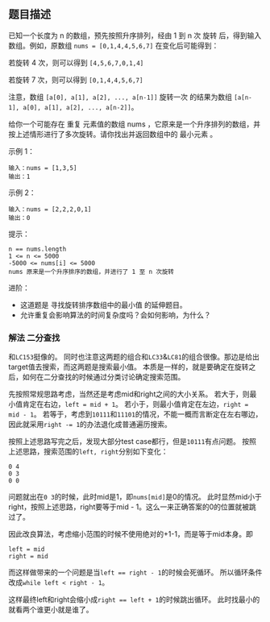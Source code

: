## 题目描述
已知一个长度为 n 的数组，预先按照升序排列，经由 1 到 n 次 旋转 后，得到输入数组。例如，原数组 `nums = [0,1,4,4,5,6,7]` 在变化后可能得到：

若旋转 4 次，则可以得到 `[4,5,6,7,0,1,4]`

若旋转 7 次，则可以得到 `[0,1,4,4,5,6,7]`

注意，数组 `[a[0], a[1], a[2], ..., a[n-1]]` 旋转一次 的结果为数组 `[a[n-1], a[0], a[1], a[2], ..., a[n-2]]`。

给你一个可能存在 重复 元素值的数组 nums ，它原来是一个升序排列的数组，并按上述情形进行了多次旋转。请你找出并返回数组中的 最小元素 。

示例 1：
```
输入：nums = [1,3,5]
输出：1
```
示例 2：
```
输入：nums = [2,2,2,0,1]
输出：0
```

提示：
```
n == nums.length
1 <= n <= 5000
-5000 <= nums[i] <= 5000
nums 原来是一个升序排序的数组，并进行了 1 至 n 次旋转
```

进阶：
- 这道题是 寻找旋转排序数组中的最小值 的延伸题目。
- 允许重复会影响算法的时间复杂度吗？会如何影响，为什么？

### 解法 二分查找
和`LC153`挺像的。
同时也注意这两题的组合和`LC33`&`LC81`的组合很像。那边是给出target值去搜索，而这两题是搜索最小值。
本质是一样的，就是要确定在旋转之后，如何在二分查找的时候通过分类讨论确定搜索范围。

先按照常规思路考虑，当然还是考虑mid和right之间的大小关系。
若大于，则最小值肯定在右边，`left = mid + 1`。
若小于，则最小值肯定在左边，`right = mid - 1`。
若等于，考虑到`10111`和`11101`的情况，不能一概而言断定在左右哪边，因此就采用`right -= 1`的办法退化成普通遍历搜索。

按照上述思路写完之后，发现大部分test case都行，但是`10111`有点问题。
按照上述思路，搜索范围的`left, right`分别如下变化：
```text
0 4
0 3
0 0
```
问题就出在`0 3`的时候，此时mid是1，即`nums[mid]`是0的情况。
此时显然mid小于right，按照上述思路，right要等于mid - 1。这么一来正确答案的0的位置就被跳过了。

因此改良算法，考虑缩小范围的时候不使用绝对的+1-1，而是等于mid本身。即
```text
left = mid
right = mid
```
而这样做带来的一个问题是当`left == right - 1`的时候会死循环。
所以循环条件改成`while left < right - 1`。

这样最终left和right会缩小成`right == left + 1`的时候跳出循环。
此时找最小的就看两个谁更小就是谁了。